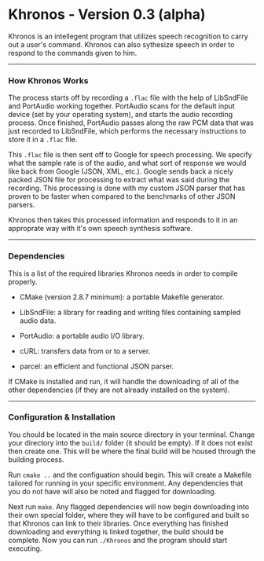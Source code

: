 # Khronos - Version 0.3 (alpha)

Khronos is an intellegent program that utilizes speech recognition to carry out a user's command.  Khronos can also sythesize speech in order to respond to the commands given to him.

---

### How Khronos Works 

The process starts off by recording a `.flac` file with the help of LibSndFile and PortAudio working together.  PortAudio scans for the default input device (set by your operating system), and starts the audio recording process.  Once finished, PortAudio passes along the raw PCM data that was just recorded to LibSndFile, which performs the necessary instructions to store it in a `.flac` file.  

This `.flac` file is then sent off to Google for speech processing.  We specify what the sample rate is of the audio, and what sort of response we would like back from Google (JSON, XML, etc.).  Google sends back a nicely packed JSON file for processing to extract what was said during the recording.  This processing is done with my custom JSON parser that has proven to be faster when compared to the benchmarks of other JSON parsers.

Khronos then takes this processed information and responds to it in an approprate way with it's own speech synthesis software.

---

### Dependencies

This is a list of the required libraries Khronos needs in order to compile properly.

 - CMake (version 2.8.7 minimum): a portable Makefile generator.
 
 - LibSndFile: a library for reading and writing files containing sampled audio data.
 
 - PortAudio: a portable audio I/O library.
 
 - cURL: transfers data from or to a server.
 
 - parcel: an efficient and functional JSON parser.
 
 If CMake is installed and run, it will handle the downloading of all of the other dependencies (if they are not already installed on the system).

---

### Configuration & Installation

You chould be located in the main source directory in your terminal.  Change your directory into the `build/` folder (it should be empty). If it does not exist then create one. This will be where the final build will be housed through the building process.

Run `cmake ..` and the configuation should begin.  This will create a Makefile tailored for running in your specific environment.  Any dependencies that you do not have will also be noted and flagged for downloading.

Next run `make`.  Any flagged dependencies will now begin downloading into their own special folder, where they will have to be configured and built so that Khronos can link to their libraries.  Once everything has finished downloading and everything is linked together, the build should be complete.  Now you can run `./Khronos` and the program should start executing.